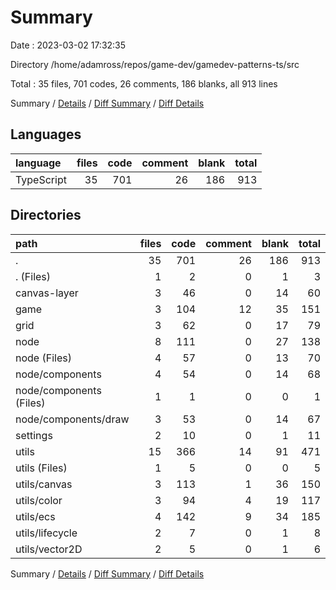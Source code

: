 # Summary

Date : 2023-03-02 17:32:35

Directory /home/adamross/repos/game-dev/gamedev-patterns-ts/src

Total : 35 files,  701 codes, 26 comments, 186 blanks, all 913 lines

Summary / [Details](details.md) / [Diff Summary](diff.md) / [Diff Details](diff-details.md)

## Languages
| language | files | code | comment | blank | total |
| :--- | ---: | ---: | ---: | ---: | ---: |
| TypeScript | 35 | 701 | 26 | 186 | 913 |

## Directories
| path | files | code | comment | blank | total |
| :--- | ---: | ---: | ---: | ---: | ---: |
| . | 35 | 701 | 26 | 186 | 913 |
| . (Files) | 1 | 2 | 0 | 1 | 3 |
| canvas-layer | 3 | 46 | 0 | 14 | 60 |
| game | 3 | 104 | 12 | 35 | 151 |
| grid | 3 | 62 | 0 | 17 | 79 |
| node | 8 | 111 | 0 | 27 | 138 |
| node (Files) | 4 | 57 | 0 | 13 | 70 |
| node/components | 4 | 54 | 0 | 14 | 68 |
| node/components (Files) | 1 | 1 | 0 | 0 | 1 |
| node/components/draw | 3 | 53 | 0 | 14 | 67 |
| settings | 2 | 10 | 0 | 1 | 11 |
| utils | 15 | 366 | 14 | 91 | 471 |
| utils (Files) | 1 | 5 | 0 | 0 | 5 |
| utils/canvas | 3 | 113 | 1 | 36 | 150 |
| utils/color | 3 | 94 | 4 | 19 | 117 |
| utils/ecs | 4 | 142 | 9 | 34 | 185 |
| utils/lifecycle | 2 | 7 | 0 | 1 | 8 |
| utils/vector2D | 2 | 5 | 0 | 1 | 6 |

Summary / [Details](details.md) / [Diff Summary](diff.md) / [Diff Details](diff-details.md)